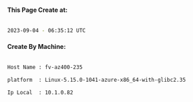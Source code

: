 
   
#### This Page Create at:

```bash

2023-09-04 - 06:35:12 UTC

```

#### Create By Machine:

```bash

Host Name : fv-az400-235

platform  : Linux-5.15.0-1041-azure-x86_64-with-glibc2.35

Ip Local  : 10.1.0.82

```


